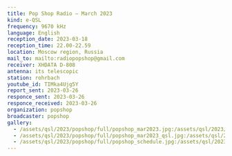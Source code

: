```yaml
---
title: Pop Shop Radio — March 2023
kind: e-QSL
frequency: 9670 kHz
language: English
reception_date: 2023-03-18
reception_time: 22.00-22.59
location: Moscow region, Russia
mail_to: mailto:radiopopshop@gmail.com
receiver: XHDATA D-808
antenna: its telescopic
station: rohrbach
youtube_id: TIMka4Ujg5Y 
report_sent: 2023-03-26
responce_sent: 2023-03-26
responce_received: 2023-03-26
organization: popshop
broadcaster: popshop
gallery:
  - /assets/qsl/2023/popshop/full/popshop_mar2023.jpg:/assets/qsl/2023/popshop/small/popshop_mar2023.jpg
  - /assets/qsl/2023/popshop/full/popshop_mar2023_qsl.jpg:/assets/qsl/2023/popshop/small/popshop_mar2023_qsl.jpg
  - /assets/qsl/2023/popshop/full/popshop_schedule.jpg:/assets/qsl/2023/popshop/small/popshop_schedule.jpg
---
```

